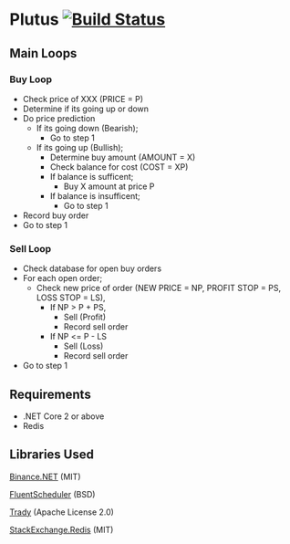 # Plutus [![Build Status](https://travis-ci.com/umutseven92/Plutus.svg?token=FcSswCqpWzu5VpELPryw&branch=master)](https://travis-ci.com/umutseven92/Plutus)

## Main Loops

### Buy Loop

* Check price of XXX (PRICE = P)
* Determine if its going up or down
* Do price prediction
    * If its going down (Bearish);
        * Go to step 1
    * If its going up (Bullish);
        * Determine buy amount (AMOUNT = X)
        * Check balance for cost (COST = XP)
        * If balance is sufficent;
            * Buy X amount at price P 
        * If balance is insufficent;
            * Go to step 1
* Record buy order
* Go to step 1

### Sell Loop

* Check database for open buy orders
* For each open order;
   * Check new price of order (NEW PRICE = NP, PROFIT STOP = PS, LOSS STOP = LS),
       * If NP > P + PS, 
           * Sell (Profit)
           * Record sell order
       * If NP <= P - LS
           * Sell (Loss)
           * Record sell order
* Go to step 1

## Requirements

* .NET Core 2 or above
* Redis

## Libraries Used
[Binance.NET](https://github.com/sonvister/Binance) (MIT)

[FluentScheduler](https://github.com/fluentscheduler/FluentScheduler) (BSD)

[Trady](https://github.com/lppkarl/Trady) (Apache License 2.0)

[StackExchange.Redis](https://github.com/StackExchange/StackExchange.Redis) (MIT)
